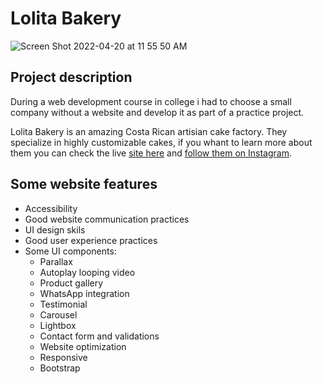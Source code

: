 # Lolita Bakery
![Screen Shot 2022-04-20 at 11 55 50 AM](https://user-images.githubusercontent.com/66759818/164293228-7e1c97e0-fcea-466a-8a07-29e78d0058fd.png)



## Project description

 During a web development course in college i had to choose a small company without a website and develop it  as part of a practice project.

 Lolita Bakery is an amazing Costa Rican artisian cake factory. They specialize in highly customizable cakes, if you whant to learn more about them you can check the live [site here](https://priceratops05.github.io/lolita-bakery/) and [follow them on Instagram](https://www.instagram.com/lolitabakerycr/).

 ## Some website features

 - Accessibility
 - Good website communication practices
 - UI design skils
 - Good user experience practices
 - Some UI components:
    - Parallax
    - Autoplay looping video
    - Product gallery
    - WhatsApp integration 
    - Testimonial
    - Carousel
    - Lightbox 
    - Contact form and validations 
    - Website optimization
    - Responsive
    - Bootstrap

